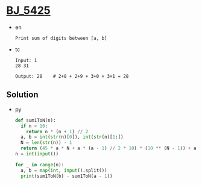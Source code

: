 # [BJ_5425](https://acmicpc.net/problem/5425)

* en

  ```en
  Print sum of digits between [a, b]
  ```

* tc

  ```tc
  Input: 1
  28 31

  Output: 28    # 2+8 + 2+9 + 3+0 + 3+1 = 28
  ```

## Solution

* py

  ```py
  def sum1ToN(n):
    if n < 10:
      return n * (n + 1) // 2
    a, b = int(str(n)[0]), int(str(n)[1:])
    N = len(str(n)) - 1
    return (45 * a * N + a * (a - 1) // 2 * 10) * (10 ** (N - 1)) + a * (b + 1) + sum1ToN(b)
  n = int(input())

  for _ in range(n):
    a, b = map(int, input().split())
    print(sum1ToN(b) - sum1ToN(a - 1))
  ```

